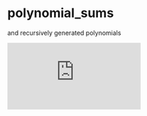 # polynomial_sums
and recursively generated polynomials

![Kinda Divided Differences](https://github.com/browlm13/polynomial_sums/blob/master/recursive_polynomial_construction.pdf)

